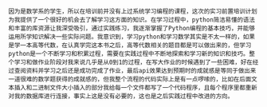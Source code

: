     因为是数学系的学生，所以在培训前并没有上过系统学习编程的课程，这次的实习前置培训计划为我提供了一个很好的机会去了解学习这方面的知识。在学习过程中，python简洁易懂的语法和丰富的库资源让我深受吸引，通过实践练习，我逐渐掌握了Python编程的基本技巧，并能够运用所学知识解决一些实际问题。我意识到，学习python和学习数学其实是不太一样的，如果是学一本高等代数，在认真学完这本书之后，高等代数相关的题目都是可以做出来的，但学习python是一个不断学习和积累过程，需要在实践过程中不断地探索和学习新的知识和技巧。整个学习和做作业阶段对我来说几乎是从0到1的过程，在写大作业的时候遇到了一些困难，好在经过查阅资料并学习之后还是成功完成了作业，最后api效果达到预期时的成就感是等同于做出来一道很难的数学题获得的成就感的，但我整个流程的代码实际上是有一点啰嗦的，比如在后面文本插入和二进制文件大小插入的部分我给每一个文件都写了一个代码程序，且每个程序里都重新对我的数据库进行连接，事实上这是没有必要的，这也是之后实践过程中改进的方向。
